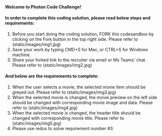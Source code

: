 #### Welcome to Photon Code Challenge!

#### In order to complete this coding solution, please read below steps and requirements:

1. Before you start doing the coding solution, FORK this codesandbox by clicking on the Fork button in the top right side. Please refer to (static/images/img1.jpg)
2. Save your work by typing CMD+S for Mac, or CTRL+S for Windows machine.
3. Share your forked link to the recruiter via email or Ms Teams' chat. Please refer to (static/images/img2.jpg)

#### And below are the requirements to complete:

1. When the user selects a movie, the selected movie item should be greyed out. Please refer to (static/images/img3.jpg)
2. When the selected movie is changed, the movie preview on the left side should be changed with corresponding movie image and data. Please refer to (static/images/img4.jpg)
3. When the selected movie is changed, the header title should be changed with corresponding movie title. Please refer to (static/images/img5.jpg)
4. Please use redux to solve requirement number #3.
